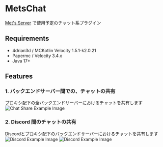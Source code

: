 # MetsChat
[Met's Server](https://mets-svr.com/) で使用予定のチャット系プラグイン

## Requirements
- 4drian3d / MCKotlin Velocity 1.5.1-k2.0.21
- Papermc / Velocity 3.4.x
- Java 17+

## Features

### 1. バックエンドサーバー間での、チャットの共有
プロキシ配下の全バックエンドサーバーにおけるチャットを共有します
![Chat Share Example Image](https://static.mets-server.com/assets/metschat/readme/chat-share-0.png)

### 2. Discord 間のチャットの共有
Discordとプロキシ配下のバックエンドサーバーにおけるチャットを共有します
![Discord Example Image](https://static.mets-server.com/assets/metschat/readme/discord-0.png)
![Discord Example Image](https://static.mets-server.com/assets/metschat/readme/discord-1.png)
